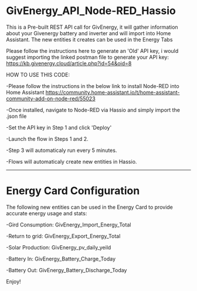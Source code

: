 # GivEnergy_API_Node-RED_Hassio
This is a Pre-built REST API call for GivEnergy, it will gather information about your Givenergy battery and inverter and will import into Home Assistant. The new entities it creates can be used in the Energy Tabs

Please follow the instructions here to generate an 'Old' API key, i would suggest importing the linked postman file to generate your API key:
https://kb.givenergy.cloud/article.php?id=54&oid=8

HOW TO USE THIS CODE:

 -Please follow the instructions in the below link to install Node-RED into Home Assistant
  https://community.home-assistant.io/t/home-assistant-community-add-on-node-red/55023

 -Once installed, navigate to Node-RED via Hassio and simply import the .json file
 
 -Set the API key in Step 1 and click 'Deploy'

 -Launch the flow in Steps 1 and 2.

 -Step 3 will automaticaly run every 5 minutes.

 -Flows will automaticaly create new entities in Hassio. 
 
 
_______________________________________________________

# Energy Card Configuration
The following new entities can be used in the Energy Card to provide accurate energy usage and stats:
 
 
  -Gird Consumption: GivEnergy_Import_Energy_Total
 
  -Return to grid: GivEnergy_Export_Energy_Total
 
  -Solar Production: GivEnergy_pv_daily_yeild
 
  -Battery In: GivEnergy_Battery_Charge_Today
 
  -Battery Out: GivEnergy_Battery_Discharge_Today

Enjoy!
